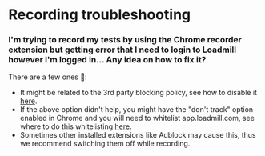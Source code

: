 # Recording troubleshooting

### I'm trying to record my tests by using the Chrome recorder extension but getting error that I need to login to Loadmill however I'm logged in... Any idea on how to fix it?

There are a few ones 🙂:

* It might be related to the 3rd party blocking policy, see how to disable it [here](https://support.cloudhq.net/how-to-enable-3rd-party-cookies-in-google-chrome-browser/).&#x20;
* If the above option didn't help, you might have the "don't track" option enabled in Chrome and you will need to whitelist app.loadmill.com, see where to do this whitelisting [here](https://support.google.com/chrome/answer/2790761?hl=en\&co=GENIE.Platform%3DDesktop).&#x20;
* Sometimes other installed extensions like Adblock may cause this, thus we recommend switching them off while recording.
